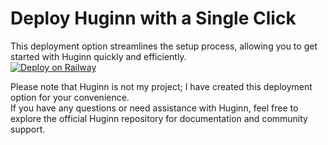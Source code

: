 # Deploy Huginn with a Single Click

This deployment option streamlines the setup process, allowing you to get started with Huginn quickly and efficiently.  
[![Deploy on Railway](https://railway.app/button.svg)](https://railway.app/template/YeKqIX?referralCode=AkM2z4)  

Please note that Huginn is not my project; I have created this deployment option for your convenience.  
If you have any questions or need assistance with Huginn, feel free to explore the official Huginn repository for documentation and community support.  
